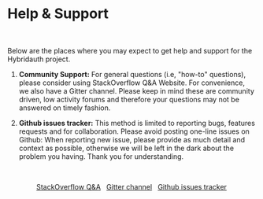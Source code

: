 Help & Support
==============

<br />

Below are the places where you may expect to get help and support for the Hybridauth project.

1. **Community Support:** For general questions (i.e, "how-to" questions), please consider using StackOverflow Q&A Website.
For convenience, we also have a Gitter channel. Please keep in mind these are community driven, low activity forums and
therefore your questions may not be answered on timely fashion.

2. **Github issues tracker:** This method is limited to reporting bugs, features requests and for collaboration. Please
avoid posting one-line issues on Github: When reporting new issue, please provide as much detail and context as possible,
otherwise we will be left in the dark about the problem you having. Thank you for understanding. 

<br />

<p style="text-align:center">
    <a href="https://stackoverflow.com/questions/tagged/hybridauth" target="_blank" class="btn btn-default btn-lg"><i class="fa fa-stack-overflow"></i> StackOverflow Q&A</a>
    &nbsp;
    <a href="https://gitter.im/hybridauth/hybridauth" target="_blank" class="btn btn-default btn-lg"><i class="fa fa-comment"></i> Gitter channel</a> 
    &nbsp;
    <a href="https://github.com/hybridauth/hybridauth/issues" target="_blank" class="btn btn-default btn-lg"><i class="fa fa-github"></i> Github issues tracker</a> 
</p>


<style>
footer {
  position: fixed;
  bottom: 0;
  width: 100%;
}
</style>